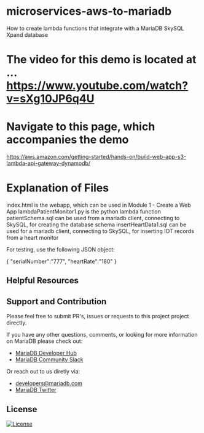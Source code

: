 # microservices-aws-to-mariadb
How to create lambda functions that integrate with a MariaDB SkySQL Xpand database

# The video for this demo is located at ... https://www.youtube.com/watch?v=sXg10JP6q4U 

# Navigate to this page, which accompanies the demo

https://aws.amazon.com/getting-started/hands-on/build-web-app-s3-lambda-api-gateway-dynamodb/

# Explanation of Files

index.html is the webapp, which can be used in Module 1 - Create a Web App
lambdaPatientMonitor1.py is the python lambda function
patientSchema.sql can be used from a mariadb client, connecting to SkySQL, for creating the database schema
insertHeartData1.sql can be used for a mariadb client, connecting to SkySQL, for inserting IOT records from a heart monitor

For testing, use the following JSON object:

{
  "serialNumber":"777",
  "heartRate":"180"
}

## Helpful Resources <a name="helpful-resources"></a>


## Support and Contribution <a name="support-contribution"></a>

Please feel free to submit PR's, issues or requests to this project project directly.

If you have any other questions, comments, or looking for more information on MariaDB please check out:

* [MariaDB Developer Hub](https://mariadb.com/developers)
* [MariaDB Community Slack](https://r.mariadb.com/join-community-slack)

Or reach out to us diretly via:

* [developers@mariadb.com](mailto:developers@mariadb.com)
* [MariaDB Twitter](https://twitter.com/mariadb)

## License <a name="license"></a>
[![License](https://img.shields.io/badge/License-MIT-blue.svg?style=plastic)](https://opensource.org/licenses/MIT)
